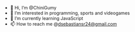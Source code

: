 - 👋 Hi, I’m @ChiniGumy
- 👀 I’m interested in programming, sports and videogames
- 🌱 I’m currently learning JavaScript
- 📫 How to reach me @dsebastiansr24@gmail.com

